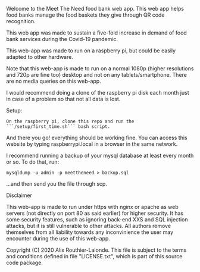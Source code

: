 Welcome to the Meet The Need food bank web app. This web app helps food banks manage the food baskets they give through QR code recognition.

This web app was made to sustain a five-fold increase in demand of food bank services during the Covid-19 pandemic.

This web-app was made to run on a raspberry pi, but could be easily adapted to other hardware.

Note that this web-app is made to run on a normal 1080p (higher resolutions and 720p are fine too) desktop and not on any tablets/smartphone. There are no media queries on this web-app.

I would recommend doing a clone of the raspberry pi disk each month just in case of a problem so that not all data is lost.

Setup:

    On the raspberry pi, clone this repo and run the ```/setup/first_time.sh``` bash script.

And there you go! everything should be working fine. You can access this website by typing raspberrypi.local in a browser in the same network.

I recommend running a backup of your mysql database at least every month or so. To do that, run:

    mysqldump -u admin -p meettheneed > backup.sql

...and then send you the file through scp.

Disclaimer

This web-app is made to run under https with nginx or apache as web servers (not directly on port 80 as said earlier) for higher security. It has some security features, such as ignoring back-end XXS and SQL injection attacks, but it is still vulnerable to other attacks. All authors remove themselves from all liability towards any inconvinience the user may encounter during the use of this web-app.

Copyright (C) 2020 Alix Routhier-Lalonde. This file is subject to the terms and conditions defined in file "LICENSE.txt", which is part of this source code package.
